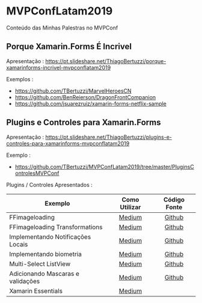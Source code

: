 # MVPConfLatam2019

Conteúdo das Minhas Palestras no MVPConf

## Porque Xamarin.Forms É Incrivel

Apresentação : https://pt.slideshare.net/ThiagoBertuzzi/porque-xamarinforms-incrivel-mvpconflatam2019

Exemplos :
* https://github.com/TBertuzzi/MarvelHeroesCN
* https://github.com/BenReierson/DragonFrontCompanion
* https://github.com/jsuarezruiz/xamarin-forms-netflix-sample

## Plugins e Controles para Xamarin.Forms

Apresentação : https://pt.slideshare.net/ThiagoBertuzzi/plugins-e-controles-para-xamarinforms-mvpconflatam2019

Exemplo :
* https://github.com/TBertuzzi/MVPConfLatam2019/tree/master/PluginsControlesMVPConf

Plugins / Controles Apresentados :

|Exemplo |Como Utilizar| Código Fonte|
| ------------------- | :------------------: |:------------------: |
|FFimageloading|[Medium](https://medium.com/@bertuzzi/meu-plugin-minha-vida-ffimageloading-9a03f1e7cd52)|[Github](https://github.com/TBertuzzi/FFImageLoadingExemplo/)|
|FFimageloading Transformations|[Medium](https://medium.com/@bertuzzi/meu-plugin-minha-vida-ffimageloading-capitulo-2-transformations-facc276fa885)|[Github](https://github.com/TBertuzzi/FFImageLoadingTransformationsExemplo/)|
|Implementando Notificações Locais|[Medium](https://medium.com/@bertuzzi/meu-plugin-minha-vida-notifica%C3%A7%C3%B5es-locais-a4bcd9fa1594)|[Github](https://github.com/TBertuzzi/LocalNotificationsExemplo/)|
|Implementando biometria|[Medium](https://medium.com/@bertuzzi/meu-plugin-minha-vida-leitor-biom%C3%A9trico-6a0266504e3d)|[Github](https://github.com/TBertuzzi/BiometriaExemplo/)|
|Multi-Select ListView|[Medium](https://medium.com/@bertuzzi/o-x-do-xamarin-forms-multi-select-listview-6e59c020d534)|[Github](https://github.com/TBertuzzi/Xamarin.Forms.MultiSelectListView)|
|Adicionando Mascaras e validações|[Medium](https://medium.com/@bertuzzi/meu-plugin-minha-vida-mascaras-e-valida%C3%A7%C3%B5es-b0544fece880)|[Github](https://github.com/TBertuzzi/Xamarin.Forms.BehaviorValidationPack/)|
|Xamarin Essentials|[Medium](https://medium.com/@bertuzzi/o-x-do-xamarin-forms-xamarin-essentials-26511f833ba)||

